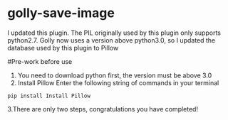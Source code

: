# golly-save-image
I updated this plugin. The PIL originally used by this plugin only supports python2.7. Golly now uses a version above python3.0, so I updated the database used by this plugin to Pillow

#Pre-work before use
1. You need to download python first, the version must be above 3.0
2. Install Pillow
Enter the following string of commands in your terminal
```
pip install Install Pillow
```
3.There are only two steps, congratulations you have completed!

